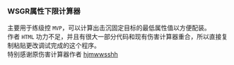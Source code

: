 ### WSGR属性下限计算器
主要用于练级控 `MVP`，可以计算出击沉固定目标的最低属性值以方便配装。  
作者 `HTML` 功力不足，并且有很大一部分代码和现有伤害计算器重合，所以直接复制粘贴更改调试完成的这个程序。  
特别感谢原伤害计算器作者 [hjmwwsshh](https://github.com/hjmwwsshh)  
